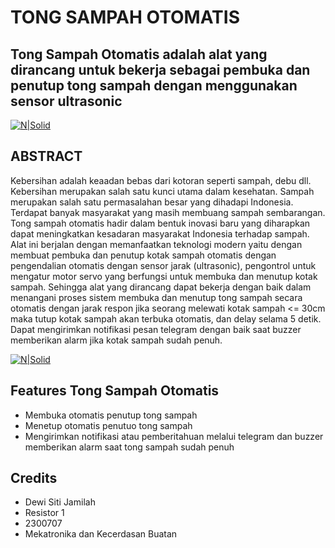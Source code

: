 # TONG SAMPAH OTOMATIS
## Tong Sampah Otomatis adalah alat yang dirancang untuk bekerja sebagai pembuka dan penutup tong sampah dengan menggunakan sensor ultrasonic

[![N|Solid](https://cldup.com/dTxpPi9lDf.thumb.png)](https://github.com/raihanpratama17/tong-sampah-otomatis/blob/main/about.html)

## ABSTRACT
Kebersihan adalah keaadan bebas dari kotoran seperti sampah, debu dll. Kebersihan merupakan salah satu kunci utama dalam kesehatan. Sampah merupakan salah satu permasalahan besar yang dihadapi Indonesia. Terdapat banyak masyarakat yang masih membuang sampah sembarangan.
Tong sampah otomatis hadir dalam bentuk inovasi baru yang diharapkan dapat meningkatkan kesadaran masyarakat Indonesia terhadap sampah.
Alat ini berjalan dengan memanfaatkan teknologi modern yaitu dengan membuat pembuka dan penutup kotak sampah otomatis dengan pengendalian otomatis dengan sensor jarak (ultrasonic), pengontrol untuk mengatur motor servo yang berfungsi untuk membuka dan menutup kotak sampah.
Sehingga alat  yang dirancang dapat bekerja dengan baik dalam menangani proses sistem membuka dan menutup tong sampah secara otomatis dengan jarak respon jika seorang melewati kotak sampah <= 30cm maka tutup kotak sampah akan terbuka otomatis, dan delay selama 5 detik. Dapat mengirimkan notifikasi pesan telegram dengan baik saat buzzer memberikan alarm jika kotak sampah sudah penuh.


[![N|Solid](https://cldup.com/dTxpPi9lDf.thumb.png)](https://ejournal.itn.ac.id/index.php/jati/article/view/3315)

## Features Tong Sampah Otomatis

- Membuka otomatis penutup tong sampah
- Menetup otomatis penutuo tong sampah
- Mengirimkan notifikasi atau pemberitahuan melalui telegram dan buzzer memberikan alarm saat tong sampah sudah penuh

## Credits
- Dewi Siti Jamilah
- Resistor 1
- 2300707
- Mekatronika dan Kecerdasan Buatan

[PlGh]: <https://github.com/joemccann/dillinger/tree/master/plugins/github/README.md>
   [PlGd]: <https://github.com/joemccann/dillinger/tree/master/plugins/googledrive/README.md>
   [PlOd]: <https://github.com/joemccann/dillinger/tree/master/plugins/onedrive/README.md>
   [PlMe]: <https://github.com/joemccann/dillinger/tree/master/plugins/medium/README.md>
   [PlGa]: <https://github.com/RahulHP/dillinger/blob/master/plugins/googleanalytics/README.md>
